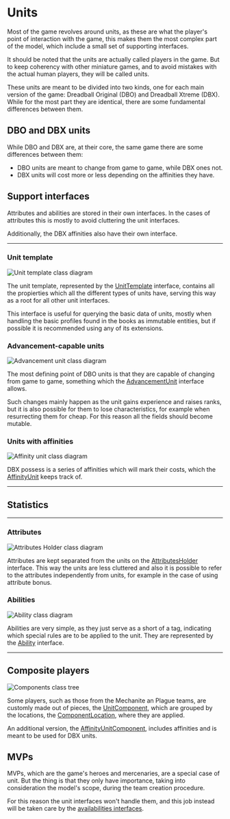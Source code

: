 # Units

Most of the game revolves around units, as these are what the player's point of interaction with the game, this makes them the most complex part of the model, which include a small set of supporting interfaces.

It should be noted that the units are actually called players in the game. But to keep coherency with other miniature games, and to avoid mistakes with the actual human players, they will be called units.

These units are meant to be divided into two kinds, one for each main version of the game: Dreadball Original (DBO) and Dreadball Xtreme (DBX). While for the most part they are identical, there are some fundamental differences between them.

## DBO and DBX units

While DBO and DBX are, at their core, the same game there are some differences between them:

- DBO units are meant to change from game to game, while DBX ones not.
- DBX units will cost more or less depending on the affinities they have.

## Support interfaces

Attributes and abilities are stored in their own interfaces. In the cases of attributes this is mostly to avoid cluttering the unit interfaces.

Additionally, the DBX affinities also have their own interface.

---

### Unit template

![Unit template class diagram](./images/unit_class_diagram.png)

The unit template, represented by the [UnitTemplate][unit_template] interface, contains all the propierties which all the different types of units have, serving this way as a root for all other unit interfaces.

This interface is useful for querying the basic data of units, mostly when handling the basic profiles found in the books as immutable entities, but if possible it is recommended using any of its extensions.

### Advancement-capable units

![Advancement unit class diagram](./images/advancement_unit_class_diagram.png)

The most defining point of DBO units is that they are capable of changing from game to game, something which the [AdvancementUnit][advancement_unit] interface allows.

Such changes mainly happen as the unit gains experience and raises ranks, but it is also possible for them to lose characteristics, for example when resurrecting them for cheap. For this reason all the fields should become mutable.

### Units with affinities

![Affinity unit class diagram](./images/affinity_unit_class_diagram.png)

DBX possess is a series of affinities which will mark their costs, which the [AffinityUnit][affinities_unit] keeps track of.

---

## Statistics

---

### Attributes

![Attributes Holder class diagram](./images/attributes_holder_class_diagram.png)

Attributes are kept separated from the units on the [AttributesHolder][attributes] interface. This way the units are less cluttered and also it is possible to refer to the attributes independently from units, for example in the case of using attribute bonus.

### Abilities

![Ability class diagram](./images/ability_class_diagram.png)

Abilities are very simple, as they just serve as a short of a tag, indicating which special rules are to be applied to the unit. They are represented by the [Ability][ability] interface.

---

## Composite players

![Components class tree](./images/components_class_tree.png)

Some players, such as those from the Mechanite an Plague teams, are customly made out of pieces, the [UnitComponent][component], which are grouped by the locations, the [ComponentLocation][component_location], where they are applied.

An additional version, the [AffinityUnitComponent][affinity_unit_component], includes affinities and is meant to be used for DBX units.

## MVPs

MVPs, which are the game's heroes and mercenaries, are a special case of unit. But the thing is that they only have importance, taking into consideration the model's scope, during the team creation procedure.

For this reason the unit interfaces won't handle them, and this job instead will be taken care by the [availabilities interfaces][availabilities].

[unit_template]: ./apidocs/com/wandrell/tabletop/dreadball/model/unit/UnitTemplate.html
[advancement_unit]: ./apidocs/com/wandrell/tabletop/dreadball/model/unit/AdvancementUnit.html
[affinities_unit]: ./apidocs/com/wandrell/tabletop/dreadball/model/unit/AffinityUnit.html

[attributes]: ./apidocs/com/wandrell/tabletop/dreadball/model/unit/stats/AttributesHolder.html
[ability]: ./apidocs/com/wandrell/tabletop/dreadball/model/unit/stats/Ability.html

[component]: ./apidocs/com/wandrell/tabletop/dreadball/model/unit/component/UnitComponent.html
[component_location]: ./apidocs/com/wandrell/tabletop/dreadball/model/unit/component/ComponentLocation.html
[affinity_unit_component]: ./apidocs/com/wandrell/tabletop/dreadball/model/unit/component/AffinityUnitComponent.html

[availabilities]: ./availabilities.html